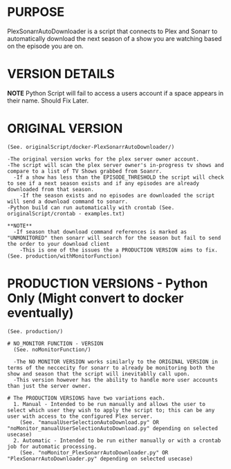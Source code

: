 # PURPOSE
PlexSonarrAutoDownloader is a script that connects to Plex and Sonarr to automatically
download the next season of a show you are watching based on the episode you are on.

# VERSION DETAILS
**NOTE**
Python Script will fail to access a users account if a space appears in their name. Should Fix Later.

  # ORIGINAL VERSION
    (See. originalScript/docker-PlexSonarrAutoDownloader/)

    -The original version works for the plex server owner account.
    -The script will scan the plex server owner's in-progress tv shows and compare to a list of TV Shows grabbed from Soanrr.
      -If a show has less than the EPISODE_THRESHOLD the script will check to see if a next season exists and if any episodes are already downloaded from that season.
        -If the season exists and no episodes are downloaded the script will send a download command to sonarr.
    -Python build can run automatically with crontab (See. originalScript/crontab - examples.txt)

    **NOTE**
      -If season that download command references is marked as "UNMONITORED" then sonarr will search for the season but fail to send the order to your download client
        -This is one of the issues the a PRODUCTION VERSION aims to fix. (See. production/withMonitorFunction)

  # PRODUCTION VERSIONS - Python Only (Might convert to docker eventually)
    (See. production/)

    # NO_MONITOR FUNCTION - VERSION
      (See. noMonitorFunction/)

      -The NO MONITOR VERSION works similarly to the ORIGINAL VERSION in terms of the neccecity for sonarr to already be monitoring both the show and season that the script will inevitablly call upon.
      -This version however has the ability to handle more user accounts than just the server owner.

    # The PRODUCTION VERSIONS have two variations each.
      1. Manual - Intended to be run manually and allows the user to select which user they wish to apply the script to; this can be any user with access to the configured Plex server.
        (See. "manualUserSelectionAutoDownload.py" OR "noMonitor_manualUserSelectionAutoDownload.py" depending on selected usecase)
      2. Automatic - Intended to be run either manually or with a crontab job for automatic processing.
        (See. "noMonitor_PlexSonarrAutoDownloader.py" OR "PlexSonarrAutoDownloader.py" depending on selected usecase)